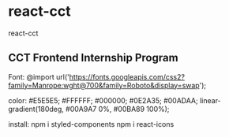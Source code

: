 # react-cct
react-cct

## CCT Frontend Internship Program

Font:
@import url('https://fonts.googleapis.com/css2?family=Manrope:wght@700&family=Roboto&display=swap');

color: 
#E5E5E5;
#FFFFFF;
#000000;
#0E2A35;
#00ADAA;
linear-gradient(180deg, #00A9A7 0%, #00BA89 100%);

install:
npm i styled-components
npm i react-icons


